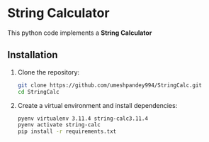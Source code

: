 # String Calculator

This python code implements a **String Calculator**

## Installation

1. Clone the repository:
   ```bash
   git clone https://github.com/umeshpandey994/StringCalc.git
   cd StringCalc

2. Create a virtual environment and install dependencies:
    ```bash
    pyenv virtualenv 3.11.4 string-calc3.11.4 
    pyenv activate string-calc
    pip install -r requirements.txt
